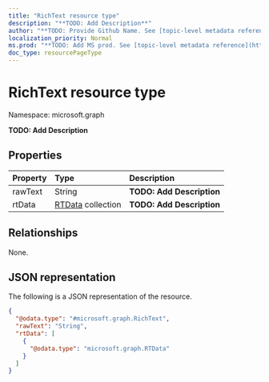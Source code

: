 ```yaml
---
title: "RichText resource type"
description: "**TODO: Add Description**"
author: "**TODO: Provide Github Name. See [topic-level metadata reference](https://msgo.azurewebsites.net/add/document/guidelines/metadata.html#topic-level-metadata)**"
localization_priority: Normal
ms.prod: "**TODO: Add MS prod. See [topic-level metadata reference](https://msgo.azurewebsites.net/add/document/guidelines/metadata.html#topic-level-metadata)**"
doc_type: resourcePageType
---
```


# RichText resource type


Namespace: microsoft.graph

**TODO: Add Description**

## Properties
|Property|Type|Description|
|:---|:---|:---|
|rawText|String|**TODO: Add Description**|
|rtData|[RTData](../resources/rtdata.md) collection|**TODO: Add Description**|

## Relationships
None.

## JSON representation
The following is a JSON representation of the resource.
<!-- {
  "blockType": "resource",
  "@odata.type": "microsoft.graph.RichText"
}
-->
``` json
{
  "@odata.type": "#microsoft.graph.RichText",
  "rawText": "String",
  "rtData": [
    {
      "@odata.type": "microsoft.graph.RTData"
    }
  ]
}
```

